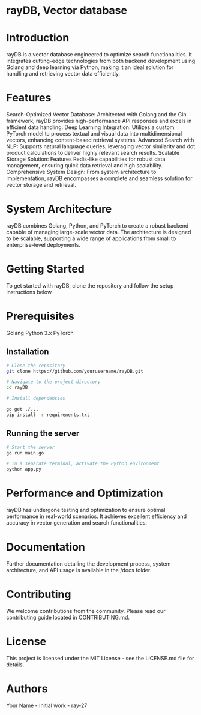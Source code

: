 # rayDB, Vector database 
# Introduction
rayDB is a vector database engineered to optimize search functionalities. It integrates cutting-edge technologies from both backend development using Golang and deep learning via Python, making it an ideal solution for handling and retrieving vector data efficiently.

# Features
Search-Optimized Vector Database: Architected with Golang and the Gin framework, rayDB provides high-performance API responses and excels in efficient data handling.
Deep Learning Integration: Utilizes a custom PyTorch model to process textual and visual data into multidimensional vectors, enhancing content-based retrieval systems.
Advanced Search with NLP: Supports natural language queries, leveraging vector similarity and dot product calculations to deliver highly relevant search results.
Scalable Storage Solution: Features Redis-like capabilities for robust data management, ensuring quick data retrieval and high scalability.
Comprehensive System Design: From system architecture to implementation, rayDB encompasses a complete and seamless solution for vector storage and retrieval.

# System Architecture
rayDB combines Golang, Python, and PyTorch to create a robust backend capable of managing large-scale vector data. The architecture is designed to be scalable, supporting a wide range of applications from small to enterprise-level deployments.

# Getting Started
To get started with rayDB, clone the repository and follow the setup instructions below.

# Prerequisites
Golang
Python 3.x
PyTorch
## Installation
```bash
# Clone the repository
git clone https://github.com/yourusername/rayDB.git

# Navigate to the project directory
cd rayDB

# Install dependencies

go get ./...
pip install -r requirements.txt
```
## Running the server
```bash
# Start the server
go run main.go

# In a separate terminal, activate the Python environment
python app.py
```
# Performance and Optimization
rayDB has undergone testing and optimization to ensure optimal performance in real-world scenarios. It achieves excellent efficiency and accuracy in vector generation and search functionalities.

# Documentation
Further documentation detailing the development process, system architecture, and API usage is available in the /docs folder.

# Contributing
We welcome contributions from the community. Please read our contributing guide located in CONTRIBUTING.md.

# License
This project is licensed under the MIT License - see the LICENSE.md file for details.

# Authors
Your Name - Initial work - ray-27
